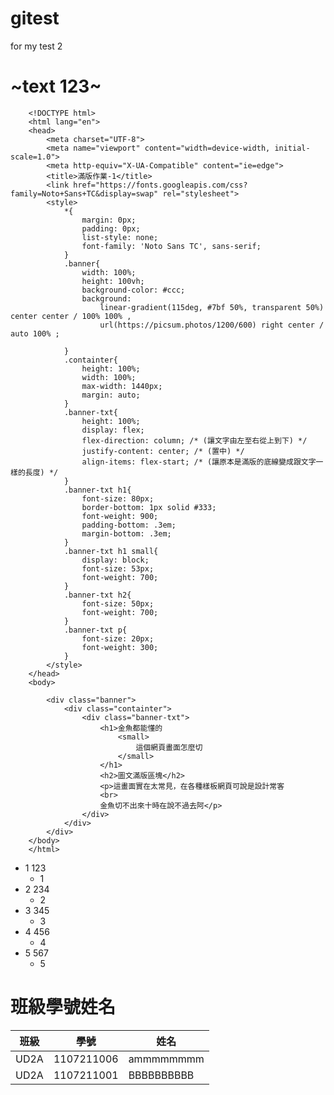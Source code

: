 # gitest
for my test 2


# ~text 123~
        <!DOCTYPE html>
        <html lang="en">
        <head>
            <meta charset="UTF-8">
            <meta name="viewport" content="width=device-width, initial-scale=1.0">
            <meta http-equiv="X-UA-Compatible" content="ie=edge">
            <title>滿版作業-1</title>
            <link href="https://fonts.googleapis.com/css?family=Noto+Sans+TC&display=swap" rel="stylesheet">
            <style>
                *{
                    margin: 0px;
                    padding: 0px;
                    list-style: none;
                    font-family: 'Noto Sans TC', sans-serif;
                }
                .banner{
                    width: 100%;
                    height: 100vh;
                    background-color: #ccc;
                    background:
                        linear-gradient(115deg, #7bf 50%, transparent 50%) center center / 100% 100% ,
                        url(https://picsum.photos/1200/600) right center / auto 100% ;

                }
                .containter{
                    height: 100%;
                    width: 100%;
                    max-width: 1440px;
                    margin: auto;
                }
                .banner-txt{
                    height: 100%;
                    display: flex;
                    flex-direction: column; /* (讓文字由左至右從上到下) */
                    justify-content: center; /* (置中) */
                    align-items: flex-start; /* (讓原本是滿版的底線變成跟文字一樣的長度) */
                }
                .banner-txt h1{
                    font-size: 80px;
                    border-bottom: 1px solid #333;
                    font-weight: 900;
                    padding-bottom: .3em;
                    margin-bottom: .3em;
                }
                .banner-txt h1 small{
                    display: block;
                    font-size: 53px;
                    font-weight: 700;
                }
                .banner-txt h2{
                    font-size: 50px;
                    font-weight: 700;
                }
                .banner-txt p{
                    font-size: 20px;
                    font-weight: 300;
                }
            </style>
        </head>
        <body>

            <div class="banner">
                <div class="containter">
                    <div class="banner-txt">
                        <h1>金魚都能懂的
                            <small>
                                這個網頁畫面怎麼切
                            </small>
                        </h1>
                        <h2>圖文滿版區塊</h2>
                        <p>這畫面實在太常見，在各種樣板網頁可說是設計常客
                        <br>
                        金魚切不出來十時在說不過去阿</p>
                    </div>
                </div>
            </div>
        </body>
        </html>
* 1 123
  * 1
* 2 234
  * 2
* 3 345
  * 3
* 4 456
  * 4
* 5 567
  * 5

# 班級學號姓名

|    班級    |    學號    |    姓名    |
|------------|-----------|------------|
|    UD2A    |1107211006 | ammmmmmmm  |
|    UD2A    |1107211001 |BBBBBBBBBB  |

